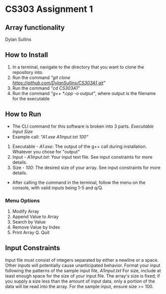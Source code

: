 # CS303 Assignment 1
## Array functionality
Dylan Sullins

## How to Install
1. In a terminal, navigate to the directory that you want to clone the repository into. 
2. Run the command *"git clone https://github.com/DylanSullins/CS303A1.git"*
3. Run the command *"cd CS303A1"*
4. Run the command *"g++ \*.cpp -o output"*, where output is the filename for the executable

## How to Run
- The CLI command for this software is broken into 3 parts. *Executable Input Size*
- Example call: *"A1.exe A1input.txt 100"*
1. Executable - *A1.exe*: The output of the g++ call during installation. Whatever you chose for "output"
2. Input - *A1input.txt*: Your input text file. See input constraints for more details.
3. Size - *100*: The desired size of your array. See input constraints for more details.

- After calling the command in the terminal, follow the menu on the console, with valid inputs being 1-5 and q/Q. 
### Menu Options
1. Modify Array
2. Append Value to Array
3. Search by Value
4. Remove Value by Index
5. Print Array
Q. Quit

## Input Constraints
Input file must consist of integers separated by either a newline or a space. Other inputs will potentially cause unanticipated behavior. Format your input following the patterns of the sample input file, *A1input.txt*
For size, include at least enough space for the size of your input file. The array's size is fixed; if you supply a size less than the amount of input data, only a portion of the data will be read into the array. For the sample input, ensure size >= 100.